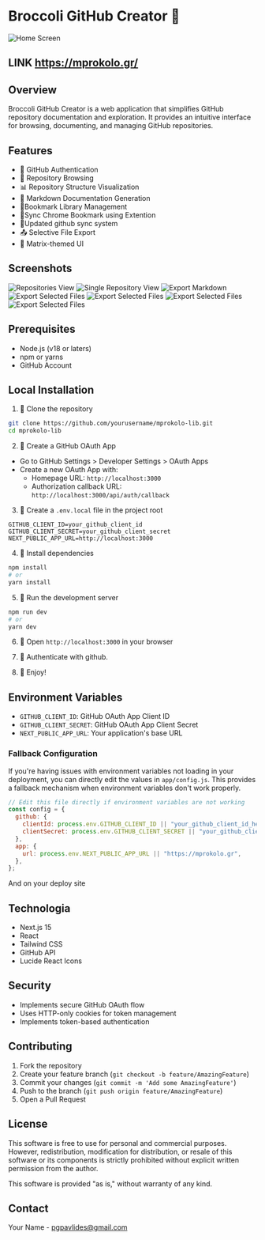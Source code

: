 # Broccoli GitHub Creator 🥦

![Home Screen](docs/screenshots/1_home.png)

## LINK https://mprokolo.gr/

## Overview

Broccoli GitHub Creator is a web application that simplifies GitHub repository documentation and exploration. It provides an intuitive interface for browsing, documenting, and managing GitHub repositories.



## Features

- 🌱 GitHub Authentication
- 📂 Repository Browsing
- 📊 Repository Structure Visualization
- 📝 Markdown Documentation Generation
- 🥦Bookmark Library Management
- 🥦Sync Chrome Bookmark using Extention
- 🥦Updated github sync system
- 📤 Selective File Export
- 💚 Matrix-themed UI

## Screenshots

![Repositories View](docs/screenshots/2_repoview.png)
![Single Repository View](docs/screenshots/3_repo_single.png)
![Export Markdown](docs/screenshots/4_exportmd.png)
![Export Selected Files](docs/screenshots/5_export_selected_files.png)
![Export Selected Files](docs/screenshots/6_bookmark_library.png)
![Export Selected Files](docs/screenshots/7_bookmark_sync.png)
![Export Selected Files](docs/screenshots/8_bookmark_management.png)

## Prerequisites

- Node.js (v18 or laters)
- npm or yarns
- GitHub Account

## Local Installation

1. 🌱 Clone the repository
```bash
git clone https://github.com/yourusername/mprokolo-lib.git
cd mprokolo-lib
```

2. 🌱 Create a GitHub OAuth App
- Go to GitHub Settings > Developer Settings > OAuth Apps
- Create a new OAuth App with:
  - Homepage URL: `http://localhost:3000`
  - Authorization callback URL: `http://localhost:3000/api/auth/callback`

3. 🌱 Create a `.env.local` file in the project root
```env
GITHUB_CLIENT_ID=your_github_client_id
GITHUB_CLIENT_SECRET=your_github_client_secret
NEXT_PUBLIC_APP_URL=http://localhost:3000
```

4. 🌱 Install dependencies
```bash
npm install
# or
yarn install
```

5. 🌱 Run the development server
```bash
npm run dev
# or
yarn dev
```

6. 🌱 Open `http://localhost:3000` in your browser

7. 🌱 Authenticate with github.

8. 🌱 Enjoy!

## Environment Variables

- `GITHUB_CLIENT_ID`: GitHub OAuth App Client ID
- `GITHUB_CLIENT_SECRET`: GitHub OAuth App Client Secret
- `NEXT_PUBLIC_APP_URL`: Your application's base URL

### Fallback Configuration

If you're having issues with environment variables not loading in your deployment, you can directly edit the values in `app/config.js`. This provides a fallback mechanism when environment variables don't work properly.

```js
// Edit this file directly if environment variables are not working
const config = {
  github: {
    clientId: process.env.GITHUB_CLIENT_ID || "your_github_client_id_here",
    clientSecret: process.env.GITHUB_CLIENT_SECRET || "your_github_client_secret_here",
  },
  app: {
    url: process.env.NEXT_PUBLIC_APP_URL || "https://mprokolo.gr",
  },
};
```

And on your deploy site

## Technologia

- Next.js 15
- React
- Tailwind CSS
- GitHub API
- Lucide React Icons

## Security

- Implements secure GitHub OAuth flow
- Uses HTTP-only cookies for token management
- Implements token-based authentication

## Contributing

1. Fork the repository
2. Create your feature branch (`git checkout -b feature/AmazingFeature`)
3. Commit your changes (`git commit -m 'Add some AmazingFeature'`)
4. Push to the branch (`git push origin feature/AmazingFeature`)
5. Open a Pull Request

## License

This software is free to use for personal and commercial purposes. However, redistribution, modification for distribution, or resale of this software or its components is strictly prohibited without explicit written permission from the author.

This software is provided "as is," without warranty of any kind.

## Contact

Your Name - pgpavlides@gmail.com
